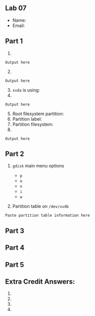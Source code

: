 ## Lab 07

- Name:
- Email:

## Part 1

1.
```
Output here
```
2. 
```
Output here
```
3. `xvda` is using:
4. 
```
Output here
```
5. Root filesystem partition:
6. Partition label:
7. Partition filesystem:
8.
```
Output here
```


## Part 2

1. `gdisk` main menu options
   - `p`
   - `o`
   - `n`
   - `i`
   - `w`

2. Partition table on `/dev/xvdb`
```
Paste partition table information here
```

## Part 3

## Part 4

## Part 5

## Extra Credit Answers:

1.
2.
3.
4.